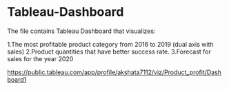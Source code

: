 # Tableau-Dashboard
The file contains Tableau Dashboard that visualizes:

1.The most profitable product category from 2016 to 2019 (dual axis with sales)
2.Product quantities that have better success rate.
3.Forecast for sales for the year 2020

<https://public.tableau.com/app/profile/akshata7112/viz/Product_profit/Dashboard1>
